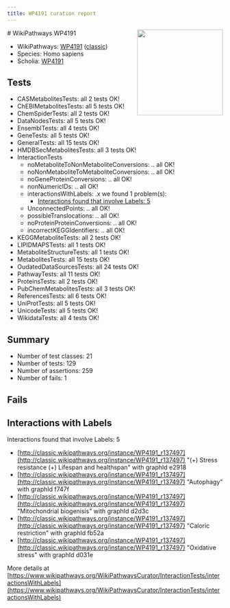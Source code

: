 ```yaml
---
title: WP4191 curation report
---
```


<img style="float: right; width: 200px" src="https://upload.wikimedia.org/wikipedia/commons/thumb/8/83/Wplogo_with_text_500.png/640px-Wplogo_with_text_500.png" />
# WikiPathways WP4191

* WikiPathways: [WP4191](https://wikipathways.org/pathways/WP4191) ([classic](https://classic.wikipathways.org/instance/WP4191))
* Species: Homo sapiens
* Scholia: [WP4191](https://scholia.toolforge.org/wikipathways/WP4191)
## Tests
* CASMetabolitesTests: all 2 tests OK!
* ChEBIMetabolitesTests: all 5 tests OK!
* ChemSpiderTests: all 2 tests OK!
* DataNodesTests: all 5 tests OK!
* EnsemblTests: all 4 tests OK!
* GeneTests: all 5 tests OK!
* GeneralTests: all 15 tests OK!
* HMDBSecMetabolitesTests: all 3 tests OK!
* InteractionTests
    * noMetaboliteToNonMetaboliteConversions: .. all OK!
    * noNonMetaboliteToMetaboliteConversions: .. all OK!
    * noGeneProteinConversions: .. all OK!
    * nonNumericIDs: .. all OK!
    * interactionsWithLabels: .x we found 1 problem(s):
        * [Interactions found that involve Labels: 5](#630d267c)
    * UnconnectedPoints: .. all OK!
    * possibleTranslocations: .. all OK!
    * noProteinProteinConversions: .. all OK!
    * incorrectKEGGIdentifiers: .. all OK!
* KEGGMetaboliteTests: all 2 tests OK!
* LIPIDMAPSTests: all 1 tests OK!
* MetaboliteStructureTests: all 1 tests OK!
* MetabolitesTests: all 15 tests OK!
* OudatedDataSourcesTests: all 24 tests OK!
* PathwayTests: all 11 tests OK!
* ProteinsTests: all 2 tests OK!
* PubChemMetabolitesTests: all 3 tests OK!
* ReferencesTests: all 6 tests OK!
* UniProtTests: all 5 tests OK!
* UnicodeTests: all 5 tests OK!
* WikidataTests: all 4 tests OK!


## Summary

* Number of test classes: 21
* Number of tests: 129
* Number of assertions: 259
* Number of fails: 1

## Fails

<a name="630d267c" />

## Interactions with Labels

Interactions found that involve Labels: 5

* [http://classic.wikipathways.org/instance/WP4191_r137497](http://classic.wikipathways.org/instance/WP4191_r137497) "(+) Stress resistance
(+) Lifespan and healthspan" with graphId e2918
* [http://classic.wikipathways.org/instance/WP4191_r137497](http://classic.wikipathways.org/instance/WP4191_r137497) "Autophagy" with graphId f747f
* [http://classic.wikipathways.org/instance/WP4191_r137497](http://classic.wikipathways.org/instance/WP4191_r137497) "Mitochondrial
biogenisis" with graphId d2d3c
* [http://classic.wikipathways.org/instance/WP4191_r137497](http://classic.wikipathways.org/instance/WP4191_r137497) "Caloric restriction" with graphId fb52a
* [http://classic.wikipathways.org/instance/WP4191_r137497](http://classic.wikipathways.org/instance/WP4191_r137497) "Oxidative 
stress" with graphId d031e


More details at [https://www.wikipathways.org/WikiPathwaysCurator/InteractionTests/interactionsWithLabels](https://www.wikipathways.org/WikiPathwaysCurator/InteractionTests/interactionsWithLabels)

